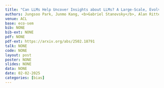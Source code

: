 ```yaml
---
title: "Can LLMs Help Uncover Insights about LLMs? A Large-Scale, Evolving Literature Analysis of Frontier LLMs"
authors: Jungsoo Park, Junmo Kang, <b>Gabriel Stanovsky</b>, Alan Ritter
venue: ACL
base: eco-sem
bib: NONE
bib-ext: NONE
pdf: NONE
pdf-ext: https://arxiv.org/abs/2502.18791
talk: NONE
code: NONE
layout: post
poster: NONE
slides: NONE
data: NONE
date: 02-02-2025
categories: [bias]
---
```

